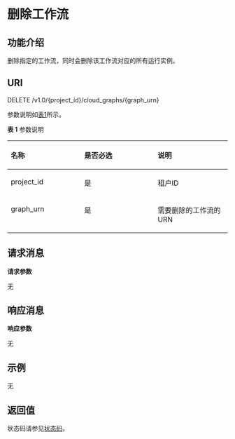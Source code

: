 # 删除工作流<a name="ZH-CN_TOPIC_0115410411"></a>

## 功能介绍<a name="section38818088"></a>

删除指定的工作流，同时会删除该工作流对应的所有运行实例。

## URI<a name="section13818478"></a>

DELETE /v1.0/\{project\_id\}/cloud\_graphs/\{graph\_urn\}

参数说明如[表1](#table36808710)所示。  

**表 1**  参数说明

<a name="table36808710"></a>
<table><thead align="left"><tr id="row28008429"><th class="cellrowborder" valign="top" width="33.33333333333333%" id="mcps1.2.4.1.1"><p id="p54090270"><a name="p54090270"></a><a name="p54090270"></a>名称</p>
</th>
<th class="cellrowborder" valign="top" width="33.33333333333333%" id="mcps1.2.4.1.2"><p id="p19235715"><a name="p19235715"></a><a name="p19235715"></a>是否必选</p>
</th>
<th class="cellrowborder" valign="top" width="33.33333333333333%" id="mcps1.2.4.1.3"><p id="p14589060"><a name="p14589060"></a><a name="p14589060"></a>说明</p>
</th>
</tr>
</thead>
<tbody><tr id="row40863243"><td class="cellrowborder" valign="top" width="33.33333333333333%" headers="mcps1.2.4.1.1 "><p id="p21588349"><a name="p21588349"></a><a name="p21588349"></a>project_id</p>
</td>
<td class="cellrowborder" valign="top" width="33.33333333333333%" headers="mcps1.2.4.1.2 "><p id="p3825860"><a name="p3825860"></a><a name="p3825860"></a>是</p>
</td>
<td class="cellrowborder" valign="top" width="33.33333333333333%" headers="mcps1.2.4.1.3 "><p id="p41459272"><a name="p41459272"></a><a name="p41459272"></a>租户ID</p>
</td>
</tr>
<tr id="row37589132"><td class="cellrowborder" valign="top" width="33.33333333333333%" headers="mcps1.2.4.1.1 "><p id="p24820853"><a name="p24820853"></a><a name="p24820853"></a>graph_urn</p>
</td>
<td class="cellrowborder" valign="top" width="33.33333333333333%" headers="mcps1.2.4.1.2 "><p id="p64332111"><a name="p64332111"></a><a name="p64332111"></a>是</p>
</td>
<td class="cellrowborder" valign="top" width="33.33333333333333%" headers="mcps1.2.4.1.3 "><p id="p2076651611224"><a name="p2076651611224"></a><a name="p2076651611224"></a>需要删除的工作流的URN</p>
</td>
</tr>
</tbody>
</table>

## 请求消息<a name="section57257441"></a>

**请求参数**

无

## 响应消息<a name="section45554922"></a>

**响应参数**

无

## 示例<a name="section14297161815266"></a>

无

## 返回值<a name="section7341114"></a>

状态码请参见[状态码](状态码.md)。

